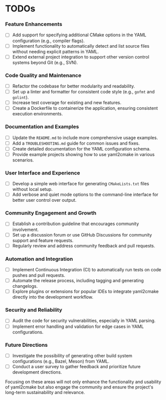 # TODOs

### Feature Enhancements

- [ ] Add support for specifying additional CMake options in the YAML configuration (e.g., compiler flags).
- [ ] Implement functionality to automatically detect and list source files without needing explicit patterns in YAML.
- [ ] Extend external project integration to support other version control systems beyond Git (e.g., SVN).

### Code Quality and Maintenance

- [ ] Refactor the codebase for better modularity and readability.
- [ ] Set up a linter and formatter for consistent code style (e.g., `gofmt` and `golint`).
- [ ] Increase test coverage for existing and new features.
- [ ] Create a Dockerfile to containerize the application, ensuring consistent execution environments.

### Documentation and Examples

- [ ] Update the `README.md` to include more comprehensive usage examples.
- [ ] Add a `TROUBLESHOOTING.md` guide for common issues and fixes.
- [ ] Create detailed documentation for the YAML configuration schema.
- [ ] Provide example projects showing how to use yaml2cmake in various scenarios.

### User Interface and Experience

- [ ] Develop a simple web interface for generating `CMakeLists.txt` files without local setup.
- [ ] Add verbose and quiet mode options to the command-line interface for better user control over output.

### Community Engagement and Growth

- [ ] Establish a contribution guideline that encourages community involvement.
- [ ] Set up a discussion forum or use GitHub Discussions for community support and feature requests.
- [ ] Regularly review and address community feedback and pull requests.

### Automation and Integration

- [ ] Implement Continuous Integration (CI) to automatically run tests on code pushes and pull requests.
- [ ] Automate the release process, including tagging and generating changelogs.
- [ ] Explore plugins or extensions for popular IDEs to integrate yaml2cmake directly into the development workflow.

### Security and Reliability

- [ ] Audit the code for security vulnerabilities, especially in YAML parsing.
- [ ] Implement error handling and validation for edge cases in YAML configurations.

### Future Directions

- [ ] Investigate the possibility of generating other build system configurations (e.g., Bazel, Meson) from YAML.
- [ ] Conduct a user survey to gather feedback and prioritize future development directions.

Focusing on these areas will not only enhance the functionality and usability of yaml2cmake but also engage the community and ensure the project's long-term sustainability and relevance.
